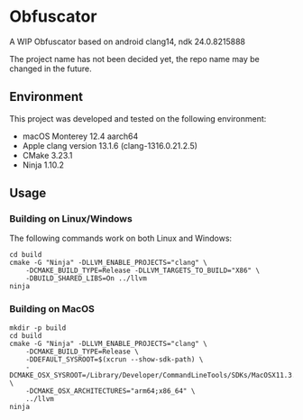 # Obfuscator

A WIP Obfuscator based on android clang14, ndk 24.0.8215888

The project name has not been decided yet, the repo name may be changed in the future.



## Environment
This project was developed and tested on the following environment:
- macOS Monterey 12.4 aarch64
- Apple clang version 13.1.6 (clang-1316.0.21.2.5)
- CMake 3.23.1
- Ninja 1.10.2




## Usage

### Building on Linux/Windows
The following commands work on both Linux and Windows:

```shell
cd build
cmake -G "Ninja" -DLLVM_ENABLE_PROJECTS="clang" \
    -DCMAKE_BUILD_TYPE=Release -DLLVM_TARGETS_TO_BUILD="X86" \
    -DBUILD_SHARED_LIBS=On ../llvm
ninja
```

### Building on MacOS

```shell
mkdir -p build
cd build
cmake -G "Ninja" -DLLVM_ENABLE_PROJECTS="clang" \
    -DCMAKE_BUILD_TYPE=Release \
    -DDEFAULT_SYSROOT=$(xcrun --show-sdk-path) \
    -DCMAKE_OSX_SYSROOT=/Library/Developer/CommandLineTools/SDKs/MacOSX11.3.sdk \
    -DCMAKE_OSX_ARCHITECTURES="arm64;x86_64" \
    ../llvm
ninja
```
